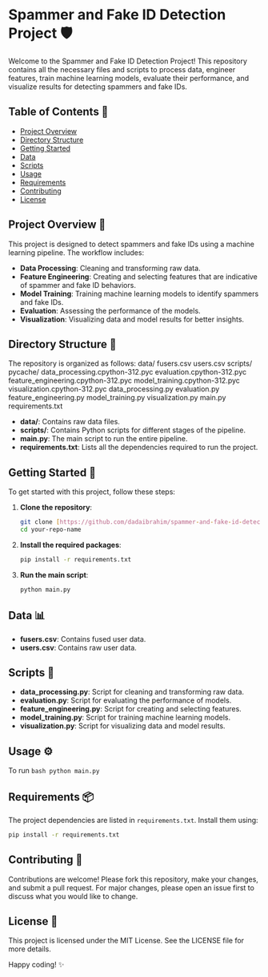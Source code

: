 # Spammer and Fake ID Detection Project 🛡️

Welcome to the Spammer and Fake ID Detection Project! This repository contains all the necessary files and scripts to process data, engineer features, train machine learning models, evaluate their performance, and visualize results for detecting spammers and fake IDs.

## Table of Contents 📑
- [Project Overview](#project-overview)
- [Directory Structure](#directory-structure)
- [Getting Started](#getting-started)
- [Data](#data)
- [Scripts](#scripts)
- [Usage](#usage)
- [Requirements](#requirements)
- [Contributing](#contributing)
- [License](#license)

## Project Overview 🌟

This project is designed to detect spammers and fake IDs using a machine learning pipeline. The workflow includes:

- **Data Processing**: Cleaning and transforming raw data.
- **Feature Engineering**: Creating and selecting features that are indicative of spammer and fake ID behaviors.
- **Model Training**: Training machine learning models to identify spammers and fake IDs.
- **Evaluation**: Assessing the performance of the models.
- **Visualization**: Visualizing data and model results for better insights.

## Directory Structure 📂

The repository is organized as follows:
data/
fusers.csv
users.csv
scripts/
pycache/
data_processing.cpython-312.pyc
evaluation.cpython-312.pyc
feature_engineering.cpython-312.pyc
model_training.cpython-312.pyc
visualization.cpython-312.pyc
data_processing.py
evaluation.py
feature_engineering.py
model_training.py
visualization.py
main.py
requirements.txt


- **data/**: Contains raw data files.
- **scripts/**: Contains Python scripts for different stages of the pipeline.
- **main.py**: The main script to run the entire pipeline.
- **requirements.txt**: Lists all the dependencies required to run the project.

## Getting Started 🚀

To get started with this project, follow these steps:

1. **Clone the repository**:
    ```bash
    git clone [https://github.com/dadaibrahim/spammer-and-fake-id-detection.git]
    cd your-repo-name
    ```

2. **Install the required packages**:
    ```bash
    pip install -r requirements.txt
    ```

3. **Run the main script**:
    ```bash
    python main.py
    ```

## Data 📊

- **fusers.csv**: Contains fused user data.
- **users.csv**: Contains raw user data.

## Scripts 📜

- **data_processing.py**: Script for cleaning and transforming raw data.
- **evaluation.py**: Script for evaluating the performance of models.
- **feature_engineering.py**: Script for creating and selecting features.
- **model_training.py**: Script for training machine learning models.
- **visualization.py**: Script for visualizing data and model results.

## Usage ⚙️
To run 
    ```bash
    python main.py
    ```

## Requirements 📦

The project dependencies are listed in `requirements.txt`. Install them using:
```bash
pip install -r requirements.txt
```
## Contributing 🤝
Contributions are welcome! Please fork this repository, make your changes, and submit a pull request. For major changes, please open an issue first to discuss what you would like to change.

## License 📜
This project is licensed under the MIT License. See the LICENSE file for more details.

Happy coding! ✨
